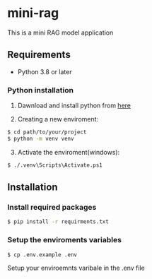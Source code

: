 # mini-rag
This is a mini RAG model application 

## Requirements
 - Python 3.8 or later

### Python installation
1) Dawnload and install python from [here](https://www.python.org/downloads/)

2) Creating a new enviroment:
```bash
$ cd path/to/your/project
$ python -m venv venv
```

3) Activate the enviroment(windows):
```bash
$ ./.venv\Scripts\Activate.ps1
```
## Installation
### Install required packages
```bash
$ pip install -r requirments.txt
```
### Setup the enviroments variables
```bash
$ cp .env.example .env 
```
Setup your enviroemnts varibale in the .env file


